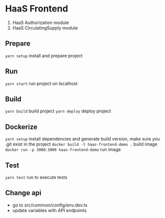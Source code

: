 # HaaS Frontend

1. HaaS Authorization module
2. HaaS CirculatingSupply module

## Prepare

`yarn setup` install and prepare project

## Run

`yarn start` run project on localhost

## Build

`yarn build` build project
`yarn deploy` deploy project

## Dockerize

`yarn setup` install dependencies and generate build version, make sure you .git exist in the project
`docker build -t haas-frontend-demo .` build image
`docker run -p 3000:3000 haas-frontend-demo` run image

## Test

`yarn test` run to execute tests

## Change api

- go to src/common/config/env.dev.ts
- update variables with API endpoints